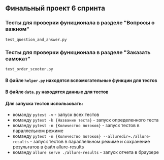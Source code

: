 ## Финальный проект 6 спринта

### Тесты для проверки функционала в разделе "Вопросы о важном"
    test_question_and_answer.py
  
### Тесты для проверки функционала в разделе "Заказать самокат"
    test_order_scooter.py

#### В файле `helper.py` находятся вспомогательные функции для тестов
#### В файле `data.py` находятся данные для тестов

#### Для запуска тестов использовать: 
- команду `pytest -v` - запуск всех тестов
- команду `pytest -k {Название теста}` - запуск определенного теста
- команду `pytest -n {Количество потоков}` - запуск тестов в параллельном режиме
- команду `pytest -n {Количество потоков} --alluredir=./allure-results` - запуск тестов в параллельном режиме и сохранение результатов в файл allure-results
- команду `allure serve ./allure-results` - запуск отчета в браузере
